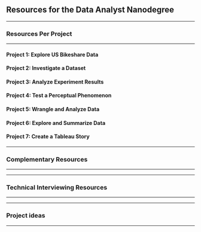 ## Resources for the Data Analyst Nanodegree

---

### Resources Per Project

----

#### Project 1: Explore US Bikeshare Data

#### Project 2: Investigate a Dataset

#### Project 3: Analyze Experiment Results

#### Project 4: Test a Perceptual Phenomenon

#### Project 5: Wrangle and Analyze Data

#### Project 6: Explore and Summarize Data

#### Project 7: Create a Tableau Story


---

### Complementary Resources

----

---

### Technical Interviewing Resources

----

----

### Project ideas

----